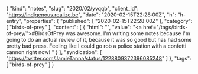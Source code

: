 {
  "kind": "notes",
  "slug": "2020/02/yvqqb",
  "client_id": "https://indigenous.realize.be",
  "date": "2020-02-15T22:28:00Z",
  "h": "h-entry",
  "properties": {
    "published": [
      "2020-02-15T22:28:00Z"
    ],
    "category": [
      "birds-of-prey"
    ],
    "content": [
      {
        "html": "",
        "value": "<a href=\"/tags/birds-of-prey/\">#BirdsOfPrey</a> was awesome. I'm writing some notes because I'm going to do an actual review of it, because it was so good but has had some pretty bad press. Feeling like I could go rob a police station with a confetti cannon right now! "
      }
    ],
    "syndication": [
      "https://twitter.com/JamieTanna/status/1228809372396085248"
    ]
  },
  "tags": [
    "birds-of-prey"
  ]
}

